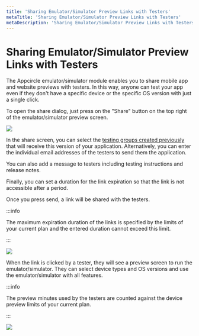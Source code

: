 ```yaml
---
title: 'Sharing Emulator/Simulator Preview Links with Testers'
metaTitle: 'Sharing Emulator/Simulator Preview Links with Testers'
metaDescription: 'Sharing Emulator/Simulator Preview Links with Testers'
---
```


# Sharing Emulator/Simulator Preview Links with Testers

The Appcircle emulator/simulator module enables you to share mobile app and website previews with testers. In this way, anyone can test your app even if they don't have a specific device or the specific OS version with just a single click.

To open the share dialog, just press on the "Share" button on the top right of the emulator/simulator preview screen.

![](<https://cdn.appcircle.io/docs/assets/image (128).png>)

In the share screen, you can select the [testing groups created previously](../distribute/testing-groups) that will receive this version of your application. Alternatively, you can enter the individual email addresses of the testers to send them the application.

You can also add a message to testers including testing instructions and release notes.

Finally, you can set a duration for the link expiration so that the link is not accessible after a period.

Once you press send, a link will be shared with the testers.

:::info

The maximum expiration duration of the links is specified by the limits of your current plan and the entered duration cannot exceed this limit.

:::

![](<https://cdn.appcircle.io/docs/assets/image (129).png>)

When the link is clicked by a tester, they will see a preview screen to run the emulator/simulator. They can select device types and OS versions and use the emulator/simulator with all features.

:::info

The preview minutes used by the testers are counted against the device preview limits of your current plan.

:::

![](<https://cdn.appcircle.io/docs/assets/image (131).png>)
